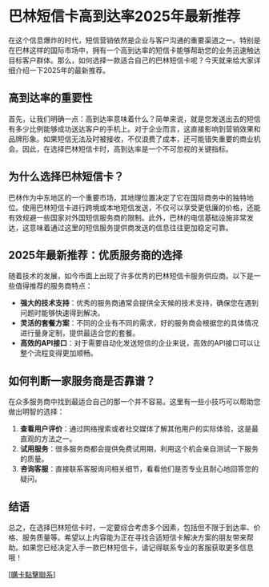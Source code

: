 # 巴林短信卡高到达率2025年最新推荐

在这个信息爆炸的时代，短信营销依然是企业与客户沟通的重要渠道之一。特别是在巴林这样的国际市场中，拥有一个高到达率的短信卡能够帮助您的业务迅速触达目标客户群体。那么，如何选择一款适合自己的巴林短信卡呢？今天就来给大家详细介绍一下2025年的最新推荐。

## 高到达率的重要性

首先，让我们明确一点：高到达率意味着什么？简单来说，就是您发送出去的短信有多少比例能够成功送达客户的手机上。对于企业而言，这直接影响到营销效果和品牌形象。如果短信无法及时被接收，不仅浪费了成本，还可能错失重要的商业机会。因此，在选择巴林短信卡时，高到达率是一个不可忽视的关键指标。

## 为什么选择巴林短信卡？

巴林作为中东地区的一个重要市场，其地理位置决定了它在国际商务中的独特地位。使用巴林短信卡进行跨境或本地短信发送，不仅可以享受更低廉的价格，还能有效规避一些国家对外国短信服务商的限制。此外，巴林的电信基础设施非常发达，这意味着通过这里的短信服务提供商发送的信息往往更加稳定可靠。

## 2025年最新推荐：优质服务商的选择

随着技术的发展，如今市面上出现了许多优秀的巴林短信卡服务供应商。以下是一些值得推荐的服务商特点：

- **强大的技术支持**：优秀的服务商通常会提供全天候的技术支持，确保您在遇到问题时能够快速得到解决。
- **灵活的套餐方案**：不同的企业有不同的需求，好的服务商会根据您的具体情况进行量身定制，提供最适合您的套餐。
- **高效的API接口**：对于需要自动化发送短信的企业来说，高效的API接口可以让整个流程变得更加顺畅。

## 如何判断一家服务商是否靠谱？

在众多服务商中找到最适合自己的那一个并不容易。这里有一些小技巧可以帮助您做出明智的选择：

1. **查看用户评价**：通过网络搜索或者社交媒体了解其他用户的实际体验，这是最直观的方法之一。
2. **试用服务**：很多服务商都会提供免费试用期，利用这个机会亲自测试一下服务的质量。
3. **咨询客服**：直接联系客服询问相关细节，看看他们是否专业且耐心地回答您的疑问。

## 结语

总之，在选择巴林短信卡时，一定要综合考虑多个因素，包括但不限于到达率、价格、服务质量等。希望以上内容能为正在寻找合适短信卡解决方案的朋友带来帮助。如果您已经决定入手一款巴林短信卡，请记得联系专业的客服获取更多信息哦！

[[購卡點擊聯系](https://t.me/s/SXDXQF)]